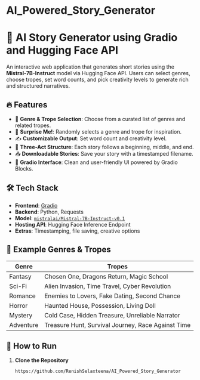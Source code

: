 # AI_Powered_Story_Generator
# 📖 AI Story Generator using Gradio and Hugging Face API

An interactive web application that generates short stories using the **Mistral-7B-Instruct** model via Hugging Face API. Users can select genres, choose tropes, set word counts, and pick creativity levels to generate rich and structured narratives.

## 🔥 Features

- 🎨 **Genre & Trope Selection**: Choose from a curated list of genres and related tropes.
- 🎲 **Surprise Me!**: Randomly selects a genre and trope for inspiration.
- ✍️ **Customizable Output**: Set word count and creativity level.
- 💬 **Three-Act Structure**: Each story follows a beginning, middle, and end.
- 📥 **Downloadable Stories**: Save your story with a timestamped filename.
- 🚀 **Gradio Interface**: Clean and user-friendly UI powered by Gradio Blocks.

## 🛠️ Tech Stack

- **Frontend**: [Gradio](https://www.gradio.app/)
- **Backend**: Python, Requests
- **Model**: [`mistralai/Mistral-7B-Instruct-v0.1`](https://huggingface.co/mistralai/Mistral-7B-Instruct-v0.1)
- **Hosting API**: Hugging Face Inference Endpoint
- **Extras**: Timestamping, file saving, creative options

## 🧪 Example Genres & Tropes

| Genre     | Tropes                            |
|-----------|-----------------------------------|
| Fantasy   | Chosen One, Dragons Return, Magic School |
| Sci-Fi    | Alien Invasion, Time Travel, Cyber Revolution |
| Romance   | Enemies to Lovers, Fake Dating, Second Chance |
| Horror    | Haunted House, Possession, Living Doll |
| Mystery   | Cold Case, Hidden Treasure, Unreliable Narrator |
| Adventure | Treasure Hunt, Survival Journey, Race Against Time |

## 🚀 How to Run

1. **Clone the Repository**
   ```bash
   https://github.com/RenishSelaxteena/AI_Powered_Story_Generator 
